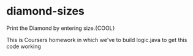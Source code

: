 # diamond-sizes
Print the Diamond by entering size.{COOL}

This is Coursers homework in which we've to build logic.java to get this code working

